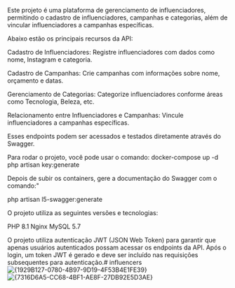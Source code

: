 Este projeto é uma plataforma de gerenciamento de influenciadores, permitindo o cadastro de influenciadores, campanhas e categorias, além de vincular influenciadores a campanhas específicas.

Abaixo estão os principais recursos da API:

Cadastro de Influenciadores: Registre influenciadores com dados como nome, Instagram e categoria.

Cadastro de Campanhas: Crie campanhas com informações sobre nome, orçamento e datas.

Gerenciamento de Categorias: Categorize influenciadores conforme áreas como Tecnologia, Beleza, etc.

Relacionamento entre Influenciadores e Campanhas: Vincule influenciadores a campanhas específicas.

Esses endpoints podem ser acessados e testados diretamente através do Swagger.

Para rodar o projeto, você pode usar o comando:
docker-compose up -d
php artisan key:generate

Depois de subir os containers, gere a documentação do Swagger com o comando:"

php artisan l5-swagger:generate


O projeto utiliza as seguintes versões e tecnologias:

PHP 8.1
Nginx
MySQL 5.7

O projeto utiliza autenticação JWT (JSON Web Token) para garantir que apenas usuários autenticados possam acessar os endpoints da API. Após o login, um token JWT é gerado e deve ser incluído nas requisições subsequentes para autenticação.# influencers
![{1929B127-0780-4B97-9D19-4F53B4E1FE39}](https://github.com/user-attachments/assets/5e8000f8-493c-478b-8da1-063f1ea2c9f7)
![{7316D6A5-CC68-4BF1-AE8F-27DB92E5D3AE}](https://github.com/user-attachments/assets/77e39475-0b28-4d98-b610-8a83b62103dc)


